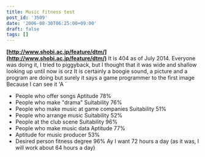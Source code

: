 ```yaml
---
title: Music fitness test
post_id: '3509'
date: '2006-08-30T06:25:00+09:00'
draft: false
tags: []
---
```


**[http://www.shobi.ac.jp/feature/dtm/](http://www.shobi.ac.jp/feature/dtm/)** It is 404 as of July 2014. Everyone was doing it, I tried to piggyback, but I thought that it was wide and shallow looking up until now is orz It is certainly a boogie sound, a picture and a program are doing but surely it says a game programmer to the first image Because I can see it 'A `

*   People who offer songs Aptitude 78%
*   People who make "drama" Suitability 76%
*   People who make music at game companies Suitability 51%
*   People who arrange music Suitability 52%
*   People at the club scene Suitability 96%
*   People who make music data Aptitude 77%
*   Aptitude for music producer 53%
*   Desired person fitness degree 96% Ay I want 72 hours a day (as it was, I will work about 64 hours a day)